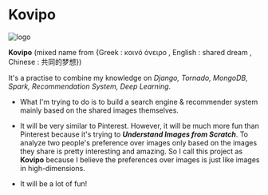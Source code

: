 # Kovipo
![logo](http://bknation.org/wp-content/uploads/2015/01/bknation_dreams2.jpg.jpg)

__Kovipo__ (mixed name from {Greek : κοινό όνειρο , English : shared dream , Chinese : 共同的梦想})

It's a practise to combine my knowledge on _Django, Tornado, MongoDB, Spark, Recommendation System, Deep Learning_.

+ What I'm trying to do is to build a search engine & recommender system mainly based on the shared images themselves.

+ It will be very similar to Pinterest. However, it will be much more fun than Pinterest because it's trying to ___Understand Images from Scratch___. To analyze two people's preference over images only based on the images they share is pretty interesting and amazing. So I call this project as __Kovipo__ because I believe the preferences over images is just like images in high-dimensions.

+ It will be a lot of fun!
